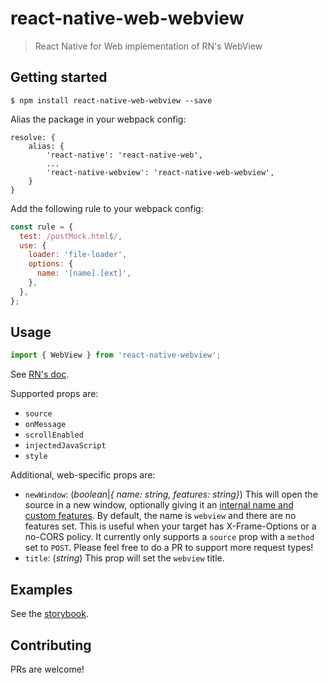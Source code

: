 # react-native-web-webview
> React Native for Web implementation of RN's WebView

## Getting started
`$ npm install react-native-web-webview --save`

Alias the package in your webpack config:

```
resolve: {
    alias: {
        'react-native': 'react-native-web',
        ...
        'react-native-webview': 'react-native-web-webview',
    }
}
```

Add the following rule to your webpack config:

```js
const rule = {
  test: /postMock.html$/,
  use: {
    loader: 'file-loader',
    options: {
      name: '[name].[ext]',
    },
  },
};
```

## Usage
```js
import { WebView } from 'react-native-webview';
```

See [RN's doc](https://github.com/react-native-community/react-native-webview).

Supported props are:
- `source`
- `onMessage`
- `scrollEnabled`
- `injectedJavaScript`
- `style`

Additional, web-specific props are:
- `newWindow`: (*boolean*|*{ name: string, features: string}*)
This will open the source in a new window, optionally giving it an [internal name and custom features](https://developer.mozilla.org/en-US/docs/Web/API/Window/open).
By default, the name is `webview` and there are no features set.
This is useful when your target has X-Frame-Options or a no-CORS policy.
It currently only supports a `source` prop with a `method` set to `POST`.
Please feel free to do a PR to support more request types!
- `title`: (*string*) This prop will set the `webview` title.

## Examples
See the [storybook](https://react-native-web-community.github.io/react-native-web-webview/storybook).

## Contributing
PRs are welcome!
